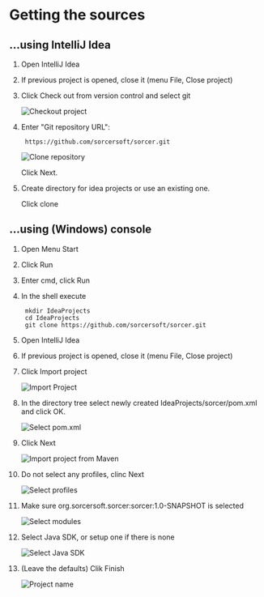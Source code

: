 Getting the sources
=====

...using IntelliJ Idea
----

1. Open IntelliJ Idea
2. If previous project is opened, close it (menu File, Close project)
3. Click Check out from version control and select git

    ![Checkout project](getting/idea/step3.png)

4. Enter "Git repository URL":

        https://github.com/sorcersoft/sorcer.git

    ![Clone repository](getting/idea/step4.png)

    Click Next.

5. Create directory for idea projects or use an existing one.

    Click clone

...using (Windows) console
----

1. Open Menu Start
2. Click Run
3. Enter cmd, click Run
4. In the shell execute

        mkdir IdeaProjects
        cd IdeaProjects
        git clone https://github.com/sorcersoft/sorcer.git

5. Open IntelliJ Idea
6. If previous project is opened, close it (menu File, Close project)
7. Click Import project

    ![Import Project](getting/console/step7.png)

8. In the directory tree select newly created IdeaProjects/sorcer/pom.xml and click OK.

    ![Select pom.xml](getting/console/step8.png)

9. Click Next

    ![Import project from Maven](getting/console/step9.png)

9. Do not select any profiles, clinc Next

    ![Select profiles](getting/console/step10.png)

9. Make sure org.sorcersoft.sorcer:sorcer:1.0-SNAPSHOT is selected

    ![Select modules](getting/console/step11.png)

9. Select Java SDK, or setup one if there is none

    ![Select Java SDK](getting/console/step12.png)

9. (Leave the defaults) Clik Finish

    ![Project name](getting/console/step13.png)
